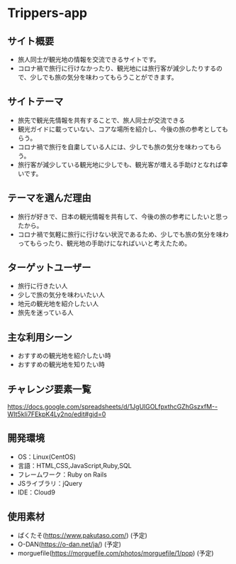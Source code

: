 # Trippers-app

## サイト概要

* 旅人同士が観光地の情報を交流できるサイトです。
* コロナ禍で旅行に行けなかったり、観光地には旅行客が減少したりするので、少しでも旅の気分を味わってもらうことができます。


## サイトテーマ

* 旅先で観光先情報を共有することで、旅人同士が交流できる
* 観光ガイドに載っていない、コアな場所を紹介し、今後の旅の参考としてもらう。
* コロナ禍で旅行を自粛している人には、少しでも旅の気分を味わってもらう。
* 旅行客が減少している観光地に少しでも、観光客が増える手助けとなれば幸いです。


## テーマを選んだ理由
* 旅行が好きで、日本の観光情報を共有して、今後の旅の参考にしたいと思ったから。
* コロナ禍で気軽に旅行に行けない状況であるため、少しでも旅の気分を味わってもらったり、観光地の手助けになればいいと考えたため。


## ターゲットユーザー
* 旅行に行きたい人
* 少しで旅の気分を味わいたい人
* 地元の観光地を紹介したい人
* 旅先を迷っている人


## 主な利用シーン
* おすすめの観光地を紹介したい時
* おすすめの観光地を知りたい時


## チャレンジ要素一覧
https://docs.google.com/spreadsheets/d/1JgUlGOLfpxthcGZhGszxfM--WIt5kIi7FEkpK4Ly2no/edit#gid=0


## 開発環境
* OS：Linux(CentOS)
* 言語：HTML,CSS,JavaScript,Ruby,SQL
* フレームワーク：Ruby on Rails
* JSライブラリ：jQuery
* IDE：Cloud9


## 使用素材
* ぱくたそ(https://www.pakutaso.com/) (予定)
* O-DAN(https://o-dan.net/ja/) (予定)
* morguefile(https://morguefile.com/photos/morguefile/1/pop) (予定)
